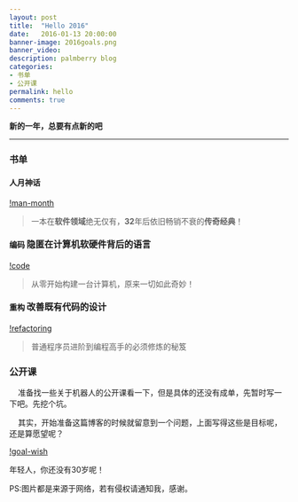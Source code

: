 ```yaml
---
layout: post
title:  "Hello 2016"
date:   2016-01-13 20:00:00
banner-image: 2016goals.png
banner_video:
description: palmberry blog
categories:
- 书单
- 公开课
permalink: hello
comments: true
---
```


**新的一年，总要有点新的吧**

---

### 书单

#### 人月神话

[!man-month](/assets/images/goal/man-month.png)
> 一本在**软件领域**绝无仅有，**32**年后依旧畅销不衰的**传奇经典**！

#### 编码 <font size=3>隐匿在计算机软硬件背后的语言</font>

[!code](/assets/images/goal/code.jpg)
> 从零开始构建一台计算机，原来一切如此奇妙！

#### 重构 <font size=3>改善既有代码的设计</font>

[!refactoring](/assets/images/goal/refactoring.jpg)
> 普通程序员进阶到编程高手的必须修炼的秘笈

### 公开课

&#160;&#160;&#160;&#160;准备找一些关于机器人的公开课看一下，但是具体的还没有成单，先暂时写一下吧。先挖个坑。


&#160;&#160;&#160;&#160;其实，开始准备这篇博客的时候就留意到一个问题，上面写得这些是目标呢，还是算愿望呢？


[!goal-wish](/assets/images/goal/goal-wish.png)

年轻人，你还没有30岁呢！


PS:图片都是来源于网络，若有侵权请通知我，感谢。
